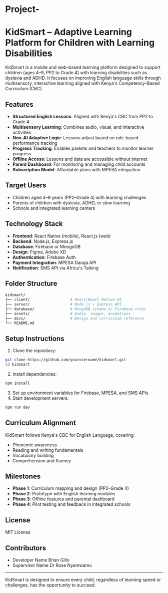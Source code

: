 # Project-

# KidSmart – Adaptive Learning Platform for Children with Learning Disabilities

KidSmart is a mobile and web-based learning platform designed to support children (ages 4–9, PP2 to Grade 4) with learning disabilities such as dyslexia and ADHD. It focuses on improving English language skills through multisensory, interactive learning aligned with Kenya's Competency-Based Curriculum (CBC).

## Features

- **Structured English Lessons**: Aligned with Kenya's CBC from PP2 to Grade 4
- **Multisensory Learning**: Combines audio, visual, and interactive activities
- **Non-AI Adaptive Logic**: Lessons adjust based on rule-based performance tracking
- **Progress Tracking**: Enables parents and teachers to monitor learner progress
- **Offline Access**: Lessons and data are accessible without internet
- **Parent Dashboard**: For monitoring and managing child accounts
- **Subscription Model**: Affordable plans with MPESA integration

## Target Users

- Children aged 4–9 years (PP2–Grade 4) with learning challenges
- Parents of children with dyslexia, ADHD, or slow learning
- Schools and integrated learning centers

## Technology Stack

- **Frontend**: React Native (mobile), React.js (web)
- **Backend**: Node.js, Express.js
- **Database**: Firebase or MongoDB
- **Design**: Figma, Adobe XD
- **Authentication**: Firebase Auth
- **Payment Integration**: MPESA Daraja API
- **Notification**: SMS API via Africa's Talking

## Folder Structure

```bash
kidsmart/
├── client/                  # React/React Native UI
├── server/                  # Node.js + Express API
├── database/                # MongoDB schema or Firebase rules
├── assets/                  # Audio, images, animations
├── docs/                    # Design and curriculum reference
└── README.md
```

## Setup Instructions

1. Clone the repository:
```bash
git clone https://github.com/yourusername/kidsmart.git
cd kidsmart
```
2. Install dependencies:
```bash
npm install
```
3. Set up environment variables for Firebase, MPESA, and SMS APIs
4. Start development servers:
```bash
npm run dev
```

## Curriculum Alignment

KidSmart follows Kenya's CBC for English Language, covering:
- Phonemic awareness
- Reading and writing fundamentals
- Vocabulary building
- Comprehension and fluency

## Milestones
- **Phase 1**: Curriculum mapping and design (PP2–Grade 4)
- **Phase 2**: Prototype with English learning modules
- **Phase 3**: Offline features and parental dashboard
- **Phase 4**: Pilot testing and feedback in integrated schools

## License
MIT License

## Contributors
- Developer Name Brian Gillo
- Supervisor Name Dr Rose   Nyamwamu

---
KidSmart is designed to ensure every child, regardless of learning speed or challenges, has the opportunity to succeed.
